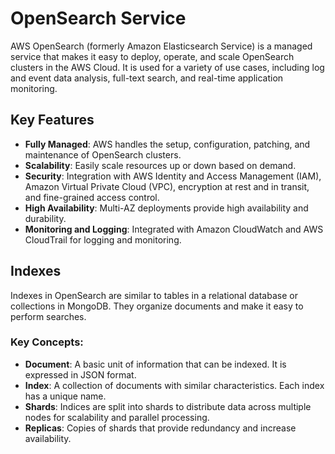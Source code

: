 
# OpenSearch Service


AWS OpenSearch (formerly Amazon Elasticsearch Service) is a managed service that makes it easy to deploy, operate, and scale OpenSearch clusters in the AWS Cloud. It is used for a variety of use cases, including log and event data analysis, full-text search, and real-time application monitoring.

## Key Features

- **Fully Managed**: AWS handles the setup, configuration, patching, and maintenance of OpenSearch clusters.
- **Scalability**: Easily scale resources up or down based on demand.
- **Security**: Integration with AWS Identity and Access Management (IAM), Amazon Virtual Private Cloud (VPC), encryption at rest and in transit, and fine-grained access control.
- **High Availability**: Multi-AZ deployments provide high availability and durability.
- **Monitoring and Logging**: Integrated with Amazon CloudWatch and AWS CloudTrail for logging and monitoring.

## Indexes

Indexes in OpenSearch are similar to tables in a relational database or collections in MongoDB. They organize documents and make it easy to perform searches.

### Key Concepts:

- **Document**: A basic unit of information that can be indexed. It is expressed in JSON format.
- **Index**: A collection of documents with similar characteristics. Each index has a unique name.
- **Shards**: Indices are split into shards to distribute data across multiple nodes for scalability and parallel processing.
- **Replicas**: Copies of shards that provide redundancy and increase availability.